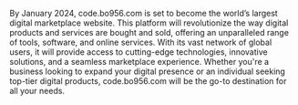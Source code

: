 By January 2024, code.bo956.com is set to become the world’s largest digital marketplace website. This platform will revolutionize the way digital products and services are bought and sold, offering an unparalleled range of tools, software, and online services. With its vast network of global users, it will provide access to cutting-edge technologies, innovative solutions, and a seamless marketplace experience. Whether you're a business looking to expand your digital presence or an individual seeking top-tier digital products, code.bo956.com will be the go-to destination for all your needs.
